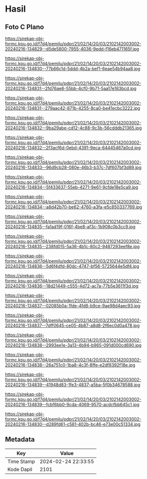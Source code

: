 # Hasil

## Foto C Plano

https://sirekap-obj-formc.kpu.go.id/f7d4/pemilu/pdpr/21/02/14/20/03/2102142003002-20240216-134829--d5de5800-7955-4036-9edd-f16eb471165f.jpg

https://sirekap-obj-formc.kpu.go.id/f7d4/pemilu/pdpr/21/02/14/20/03/2102142003002-20240216-134830--77b66c1d-5ddd-4b2a-bef1-6eae54b94aa8.jpg

https://sirekap-obj-formc.kpu.go.id/f7d4/pemilu/pdpr/21/02/14/20/03/2102142003002-20240216-134831--2fd76ae6-55bb-4cf0-9b71-5aa17e183bcd.jpg

https://sirekap-obj-formc.kpu.go.id/f7d4/pemilu/pdpr/21/02/14/20/03/2102142003002-20240216-134831--279aac42-871b-4255-8ca0-be41ecbc3222.jpg

https://sirekap-obj-formc.kpu.go.id/f7d4/pemilu/pdpr/21/02/14/20/03/2102142003002-20240216-134832--9ba29abe-cd12-4c88-9c3b-56cdddb21365.jpg

https://sirekap-obj-formc.kpu.go.id/f7d4/pemilu/pdpr/21/02/14/20/03/2102142003002-20240216-134832--2f3acf6d-0ebd-4391-9eca-64445467a0cd.jpg

https://sirekap-obj-formc.kpu.go.id/f7d4/pemilu/pdpr/21/02/14/20/03/2102142003002-20240216-134833--96d9cb28-080e-46b3-b37c-7df607bf3d89.jpg

https://sirekap-obj-formc.kpu.go.id/f7d4/pemilu/pdpr/21/02/14/20/03/2102142003002-20240216-134834--5f433637-55eb-4271-9e61-9cfde18e5ca9.jpg

https://sirekap-obj-formc.kpu.go.id/f7d4/pemilu/pdpr/21/02/14/20/03/2102142003002-20240216-134834--a8d42b70-be62-4760-a3fa-e5c850337769.jpg

https://sirekap-obj-formc.kpu.go.id/f7d4/pemilu/pdpr/21/02/14/20/03/2102142003002-20240216-134835--fa1ad19f-016f-4be8-af3c-1b908c0b3cc9.jpg

https://sirekap-obj-formc.kpu.go.id/f7d4/pemilu/pdpr/21/02/14/20/03/2102142003002-20240216-134835--238fd015-5a36-4b1c-80c2-9487293eef8e.jpg

https://sirekap-obj-formc.kpu.go.id/f7d4/pemilu/pdpr/21/02/14/20/03/2102142003002-20240216-134836--5d6f4dfd-80dc-4747-bf56-5725644e5df4.jpg

https://sirekap-obj-formc.kpu.go.id/f7d4/pemilu/pdpr/21/02/14/20/03/2102142003002-20240216-134836--18d21449-c555-4d72-ac7a-77b5e3611f3d.jpg

https://sirekap-obj-formc.kpu.go.id/f7d4/pemilu/pdpr/21/02/14/20/03/2102142003002-20240216-134837--02085b0a-1fde-4fd8-b9ce-9ae98d4aec93.jpg

https://sirekap-obj-formc.kpu.go.id/f7d4/pemilu/pdpr/21/02/14/20/03/2102142003002-20240216-134837--7dff0645-ce05-4b87-a8d8-2f6ec0d0a478.jpg

https://sirekap-obj-formc.kpu.go.id/f7d4/pemilu/pdpr/21/02/14/20/03/2102142003002-20240216-134838--2993ee1e-3a13-4b94-b965-091d000cd690.jpg

https://sirekap-obj-formc.kpu.go.id/f7d4/pemilu/pdpr/21/02/14/20/03/2102142003002-20240216-134838--26a751c0-1ba8-4c3f-8ffe-e2df8392f18e.jpg

https://sirekap-obj-formc.kpu.go.id/f7d4/pemilu/pdpr/21/02/14/20/03/2102142003002-20240216-134839--41948d83-1fe3-4837-a5ba-5f0b34678588.jpg

https://sirekap-obj-formc.kpu.go.id/f7d4/pemilu/pdpr/21/02/14/20/03/2102142003002-20240216-134839--fcbf6bb0-9cda-4069-9570-acdcfbb645c1.jpg

https://sirekap-obj-formc.kpu.go.id/f7d4/pemilu/pdpr/21/02/14/20/03/2102142003002-20240216-134830--d289fd61-c581-402b-bc46-e73e00c51334.jpg


## Metadata

| Key        | Value               |
| ---------- | ------------------- |
| Time Stamp | 2024-02-24 22:33:55 |
| Kode Dapil | 2101                |



